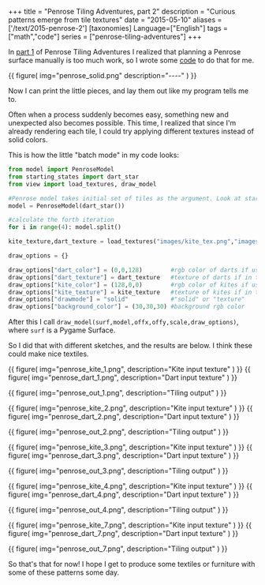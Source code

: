 +++
title = "Penrose Tiling Adventures, part 2"
description = "Curious patterns emerge from tile textures"
date = "2015-05-10"
aliases = ['/text/2015-penrose-2']
[taxonomies]
Language=["English"]
tags = ["math","code"]
series = ["penrose-tiling-adventures"]
+++

In [part 1](@/text/blog/2015-penrose-1/index.md) of Penrose Tiling Adventures I realized that planning a Penrose
surface manually is too much work, so I wrote some
[code](https://github.com/mollikka/Penrose) to do that for me.

{{
    figure(
        img="penrose_solid.png"
        description="----"
    )
}}



Now I can print the little pieces, and lay them out like my program tells me to.

Often when a process suddenly becomes easy, something new and unexpected also
becomes possible. This time, I realized that since I'm already rendering each tile, 
I could try applying different textures instead of solid colors.

This is how the little "batch mode" in my code looks:

```python
from model import PenroseModel
from starting_states import dart_star
from view import load_textures, draw_model

#Penrose model takes initial set of tiles as the argument. Look at starting_states.py for examples.
model = PenroseModel(dart_star())

#calculate the forth iteration
for i in range(4): model.split()

kite_texture,dart_texture = load_textures("images/kite_tex.png","images/dart_tex.png")

draw_options = {}

draw_options["dart_color"] = (0,0,128)        #rgb color of darts if using solid coloring
draw_options["dart_texture"] = dart_texture   #texture of darts if in texture mode
draw_options["kite_color"] = (128,0,0)        #rgb color of kites if using solid coloring
draw_options["kite_texture"] = kite_texture   #texture of kites if in texture mode
draw_options["drawmode"] = "solid"            #"solid" or "texture"
draw_options["background_color"] = (30,30,30) #background rgb color
```

After this I call `draw_model(surf,model,offx,offy,scale,draw_options)`, where `surf` is a Pygame Surface.

So I did that with different sketches, and the results are below. I think these
could make nice textiles.

<div class="sideBySide">
{{
        figure(
                img="penrose_kite_1.png",
                description="Kite input texture"
        )
}}
{{
        figure(
                img="penrose_dart_1.png",
                description="Dart input texture"
        )
}}
</div>

{{
        figure(
                img="penrose_out_1.png",
                description="Tiling output"
        )
}}

<div class="sideBySide">
{{
        figure(
                img="penrose_kite_2.png",
                description="Kite input texture"
        )
}}
{{
        figure(
                img="penrose_dart_2.png",
                description="Dart input texture"
        )
}}
</div>

{{
        figure(
                img="penrose_out_2.png",
                description="Tiling output"
        )
}}

<div class="sideBySide">
{{
        figure(
                img="penrose_kite_3.png",
                description="Kite input texture"
        )
}}
{{
        figure(
                img="penrose_dart_3.png",
                description="Dart input texture"
        )
}}
</div>

{{
        figure(
                img="penrose_out_3.png",
                description="Tiling output"
        )
}}

<div class="sideBySide">
{{
        figure(
                img="penrose_kite_4.png",
                description="Kite input texture"
        )
}}
{{
        figure(
                img="penrose_dart_4.png",
                description="Dart input texture"
        )
}}
</div>

{{
        figure(
                img="penrose_out_4.png",
                description="Tiling output"
        )
}}

<div class="sideBySide">
{{
        figure(
                img="penrose_kite_7.png",
                description="Kite input texture"
        )
}}
{{
        figure(
                img="penrose_dart_7.png",
                description="Dart input texture"
        )
}}
</div>

{{
        figure(
                img="penrose_out_7.png",
                description="Tiling output"
        )
}}

So that's that for now! I hope I get to produce some textiles or furniture with some of these patterns some day.

